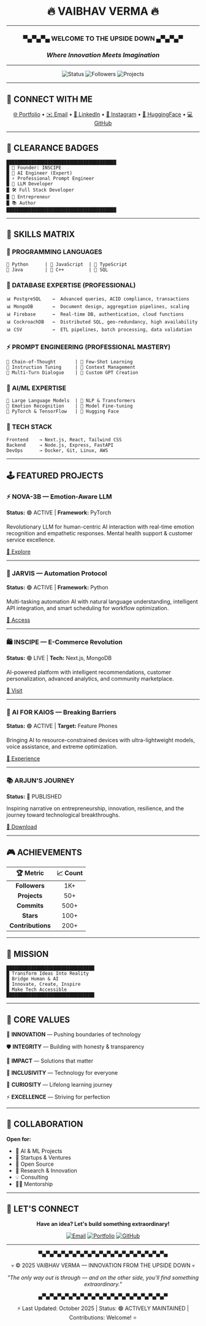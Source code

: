 <div align="center">

# 🔥 VAIBHAV VERMA 🔥

</div>

---

<div align="center">

### ▀▄▀▄▀▄ WELCOME TO THE UPSIDE DOWN ▄▀▄▀▄▀
### *Where Innovation Meets Imagination*

</div>

---

<div align="center">

![Status](https://img.shields.io/badge/Status-🔴_ACTIVE-FF0000?style=flat-square)
![Followers](https://img.shields.io/badge/Followers-1K+-red?style=flat-square)
![Projects](https://img.shields.io/badge/Projects-50+-FF0000?style=flat-square)

</div>

---

## 🔗 CONNECT WITH ME

<div align="center">

[🌐 Portfolio](https://vaibhav-verma.netlify.app) • 
[✉️ Email](mailto:v.v.a.i.b.h.a.v.2233@gmail.com) • 
[💼 LinkedIn](https://www.linkedin.com/in/vaibhav-verma-6548802a1/) • 
[📸 Instagram](https://www.instagram.com/vaibhav_verma25_/) • 
[🤗 HuggingFace](https://huggingface.co/VAIBHAV22334455) • 
[💻 GitHub](https://github.com/vaibhav2225)

</div>

---

## 🏅 CLEARANCE BADGES

```
████████████████████████████████████████
█ 👑 Founder: INSCIPE
█ 🤖 AI Engineer (Expert)
█ ⚡ Professional Prompt Engineer
█ 🧠 LLM Developer
█ 🛠️ Full Stack Developer
█ 🚀 Entrepreneur
█ 📚 Author
████████████████████████████████████████
```

---

## 🧠 SKILLS MATRIX

### 🔴 PROGRAMMING LANGUAGES
```
🔵 Python      | 🔵 JavaScript  | 🔵 TypeScript
🔵 Java        | 🔵 C++         | 🔵 SQL
```

### 🔴 DATABASE EXPERTISE (PROFESSIONAL)
```
📊 PostgreSQL    →  Advanced queries, ACID compliance, transactions
📊 MongoDB       →  Document design, aggregation pipelines, scaling
📊 Firebase      →  Real-time DB, authentication, cloud functions
📊 CockroachDB   →  Distributed SQL, geo-redundancy, high availability
📊 CSV           →  ETL pipelines, batch processing, data validation
```

### ⚡ PROMPT ENGINEERING (PROFESSIONAL MASTERY)
```
🎯 Chain-of-Thought       | 🎯 Few-Shot Learning
🎯 Instruction Tuning     | 🎯 Context Management
🎯 Multi-Turn Dialogue    | 🎯 Custom GPT Creation
```

### 🤖 AI/ML EXPERTISE
```
🧠 Large Language Models  | 🧠 NLP & Transformers
🧠 Emotion Recognition    | 🧠 Model Fine-tuning
🧠 PyTorch & TensorFlow   | 🧠 Hugging Face
```

### 🎨 TECH STACK
```
Frontend    → Next.js, React, Tailwind CSS
Backend     → Node.js, Express, FastAPI
DevOps      → Docker, Git, Linux, AWS
```

---

## 🕹️ FEATURED PROJECTS

### ⚡ NOVA-3B — Emotion-Aware LLM
**Status:** 🟢 ACTIVE | **Framework:** PyTorch

Revolutionary LLM for human-centric AI interaction with real-time emotion recognition and empathetic responses. Mental health support & customer service excellence.

[🔗 Explore](https://huggingface.co/VAIBHAV22334455/NOVA-3B)

---

### 🤖 JARVIS — Automation Protocol
**Status:** 🟢 ACTIVE | **Framework:** Python

Multi-tasking automation AI with natural language understanding, intelligent API integration, and smart scheduling for workflow optimization.

[🔗 Access](https://huggingface.co/VAIBHAV22334455/JARVIS)

---

### 🛍️ INSCIPE — E-Commerce Revolution
**Status:** 🟢 LIVE | **Tech:** Next.js, MongoDB

AI-powered platform with intelligent recommendations, customer personalization, advanced analytics, and community marketplace.

[🔗 Visit](https://www.inscipe.shop)

---

### 📱 AI FOR KAIOS — Breaking Barriers
**Status:** 🟢 ACTIVE | **Target:** Feature Phones

Bringing AI to resource-constrained devices with ultra-lightweight models, voice assistance, and extreme optimization.

[🔗 Experience](https://w32.netlify.app)

---

### 📚 ARJUN'S JOURNEY
**Status:** 📖 PUBLISHED

Inspiring narrative on entrepreneurship, innovation, resilience, and the journey toward technological breakthroughs.

[🔗 Download](https://vaibhav-verma.netlify.app/assats/Ebook.pdf)

---

## 🎮 ACHIEVEMENTS

| 🏆 Metric | 📈 Count |
|:---:|:---:|
| **Followers** | 1K+ |
| **Projects** | 50+ |
| **Commits** | 500+ |
| **Stars** | 100+ |
| **Contributions** | 200+ |

---

## 🔮 MISSION

```
████████████████████████████████
█ Transform Ideas Into Reality
█ Bridge Human & AI
█ Innovate, Create, Inspire
█ Make Tech Accessible
████████████████████████████████
```

---

## 💎 CORE VALUES

🚀 **INNOVATION** — Pushing boundaries of technology

🛡️ **INTEGRITY** — Building with honesty & transparency

💪 **IMPACT** — Solutions that matter

🤝 **INCLUSIVITY** — Technology for everyone

🔬 **CURIOSITY** — Lifelong learning journey

⚡ **EXCELLENCE** — Striving for perfection

---

## 🤝 COLLABORATION

**Open for:**
- 🤖 AI & ML Projects
- 🚀 Startups & Ventures
- 📖 Open Source
- 🔬 Research & Innovation
- 💡 Consulting
- 👨‍🎓 Mentorship

---

## 💬 LET'S CONNECT

<div align="center">

**Have an idea? Let's build something extraordinary!**

[![Email](https://img.shields.io/badge/📧_Get_In_Touch-FF0000?style=for-the-badge)](mailto:v.v.a.i.b.h.a.v.2233@gmail.com)
[![Portfolio](https://img.shields.io/badge/🌐_View_Portfolio-FF0000?style=for-the-badge)](https://vaibhav-verma.netlify.app)
[![GitHub](https://img.shields.io/badge/💻_View_Projects-000000?style=for-the-badge)](https://github.com/vaibhav2225)

</div>

---

<div align="center">

▀▄▀▄▀▄▀▄▀▄▀▄▀▄▀▄▀▄▀▄▀▄▀▄▀▄▀▄▀▄▀▄▀▄

💀 © 2025 VAIBHAV VERMA — INNOVATION FROM THE UPSIDE DOWN 💀

*"The only way out is through — and on the other side, you'll find something extraordinary."*

▄▀▄▀▄▀▄▀▄▀▄▀▄▀▄▀▄▀▄▀▄▀▄▀▄▀▄▀▄▀▄▀▄▀

⚡ Last Updated: October 2025 | Status: 🟢 ACTIVELY MAINTAINED | Contributions: Welcome! ⭐

</div>
